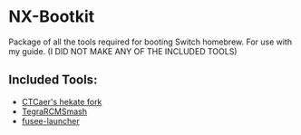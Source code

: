 # NX-Bootkit
Package of all the tools required for booting Switch homebrew. For use with my guide. (I DID NOT MAKE ANY OF THE INCLUDED TOOLS)

## Included Tools:
* [CTCaer's hekate fork](https://github.com/CTCaer/hekate)
* [TegraRCMSmash](https://github.com/rajkosto/TegraRcmSmash)
* [fusee-launcher](https://github.com/reswitched/fusee-launcher/)

